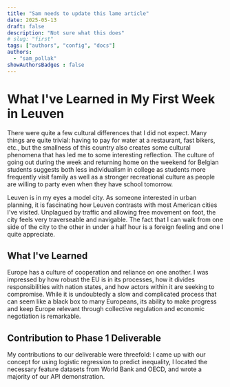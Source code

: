 ```yaml
---
title: "Sam needs to update this lame article"
date: 2025-05-13
draft: false
description: "Not sure what this does"
# slug: "first"
tags: ["authors", "config", "docs"]
authors:
  - "sam_pollak"
showAuthorsBadges : false
---
```


# What I've Learned in My First Week in Leuven

There were quite a few cultural differences that I did not expect. Many things are quite trivial: having to pay for water at a restaurant, fast bikers, etc., but the smallness of this country also creates some cultural phenomena that has led me to some interesting reflection. The culture of going out during the week and returning home on the weekend for Belgian students suggests both less individualism in college as students more frequently visit family as well as a stronger recreational culture as people are willing to party even when they have school tomorrow.

Leuven is in my eyes a model city. As someone interested in urban planning, it is fascinating how Leuven contrasts with most American cities I've visited. Unplagued by traffic and allowing free movement on foot, the city feels very traverseable and navigable. The fact that I can walk from one side of the city to the other in under a half hour is a foreign feeling and one I quite appreciate.

## What I've Learned

Europe has a culture of cooperation and reliance on one another. I was impressed by how robust the EU is in its processes, how it divides responsibilities with nation states, and how actors within it are seeking to compromise. While it is undoubtedly a slow and complicated process that can seem like a black box to many Europeans, its ability to make progress and keep Europe relevant through collective regulation and economic negotiation is remarkable.

## Contribution to Phase 1 Deliverable

My contributions to our deliverable were threefold: I came up with our concept for using logistic regression to predict inequality, I located the necessary feature datasets from World Bank and OECD, and wrote a majority of our API demonstration.